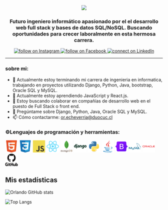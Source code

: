 <div id="header" align="center">
  <img src="https://media.giphy.com/media/bGgsc5mWoryfgKBx1u/giphy.gif" width="200">
  <h3 align="center">Futuro ingeniero informático apasionado por el el desarrollo web full stack y bases de datos SQL/NoSQL.
Buscando oportunidades para crecer laboralmente en esta hermosa carrera.</h3>
</div>
<div id="badges" align="center">
  <div align="center">
    <a href="https://www.instagram.com/ing_informatico_2025/">
      <img src="https://img.shields.io/badge/Sigueme-%40ing_informatico_2025-%23E4405F.svg?style=social&logo=instagram"
        alt="follow on Instagram">
    </a>
    <a href="https://www.facebook.com/profile.php?id=100005248157303">
      <img
        src="https://img.shields.io/badge/Sigueme-%40Orlando Echeverria Hernandez-%231877F2.svg?style=social&logo=facebook"
        alt="follow on Facebook">
    </a>
    <a href="https://www.linkedin.com/in/orlando-andres-echeverría-hernández-670613274/">
      <img
        src="https://img.shields.io/badge/En linea-%40Orlando Echeverria Hernandez-%230077B5.svg?style=social&logo=linkedin"
        alt="connect on LinkedIn">
    </a>
  </div>
</div>

---
### sobre mi:

- 🥇 Actualmente estoy terminando mi carrera de ingenieria en informatica, trabajando en proyectos utilizando Django, Python, Java, bootstrap, Oracle SQL y MySQL.
- 📅 Actualmente estoy aprendiendo JavaScript y React.js.
- 👯 Estoy buscando colaborar en compañías de desarrollo web en el puesto de Full Stack o front end.
- 💬 Pregúntame sobre Django, Python, Java, Oracle SQL y MySQL.
- 📫 Cómo contactarme: or.echeverria@duocuc.cl

  
<div align="left">
  <h3>⚙Lenguajes de programación y herramientas:</h3>
  <img src="https://raw.githubusercontent.com/devicons/devicon/1119b9f84c0290e0f0b38982099a2bd027a48bf1/icons/html5/html5-original.svg" title="HTML5" alt="HTML" width="40" height="40" style="display:inline-block" />

  <img src="https://raw.githubusercontent.com/devicons/devicon/1119b9f84c0290e0f0b38982099a2bd027a48bf1/icons/css3/css3-original.svg" title="CSS3" alt="CSS" width="40" height="40" style="display:inline-block" />
  
  <img src="https://raw.githubusercontent.com/devicons/devicon/1119b9f84c0290e0f0b38982099a2bd027a48bf1/icons/javascript/javascript-original.svg" title="JavaScript" width="40" height="40" style="display:inline-block" />
  
  <img src="https://raw.githubusercontent.com/devicons/devicon/1119b9f84c0290e0f0b38982099a2bd027a48bf1/icons/react/react-original.svg" alt="React" width="40" height="40" style="display:inline-block" />
  
  <img src="https://raw.githubusercontent.com/devicons/devicon/1119b9f84c0290e0f0b38982099a2bd027a48bf1/icons/mongodb/mongodb-original-wordmark.svg" alt="Mongo DB" width="40" height="40" style="display:inline-block" />
  
  <img src="https://raw.githubusercontent.com/devicons/devicon/1119b9f84c0290e0f0b38982099a2bd027a48bf1/icons/django/django-plain-wordmark.svg" title="Django" alt="Django" width="40" height="40" style="display:inline-block" />

  
  <img src="https://raw.githubusercontent.com/devicons/devicon/1119b9f84c0290e0f0b38982099a2bd027a48bf1/icons/python/python-original.svg" title="Python" alt="GitHub" width="40" height="40" style="display:inline-block" />

  
    
  <img src="https://raw.githubusercontent.com/devicons/devicon/1119b9f84c0290e0f0b38982099a2bd027a48bf1/icons/java/java-original.svg" title="Java" alt="Java" width="40" height="40" style="display:inline-block" />
  
  
  <img src="https://raw.githubusercontent.com/devicons/devicon/1119b9f84c0290e0f0b38982099a2bd027a48bf1/icons/bootstrap/bootstrap-original.svg" title="bootstrap" alt="bootstrap" width="40" height="40" style="display:inline-block" />
  
  <img src="https://raw.githubusercontent.com/devicons/devicon/1119b9f84c0290e0f0b38982099a2bd027a48bf1/icons/mysql/mysql-plain-wordmark.svg" title="MySQL" alt="MySQL" width="40" height="40" style="display:inline-block" />
  
  <img src="https://raw.githubusercontent.com/devicons/devicon/1119b9f84c0290e0f0b38982099a2bd027a48bf1/icons/oracle/oracle-original.svg" title="Oracle" alt="Oracle" width="40" height="40" style="display:inline-block" />
  
  <img src="https://raw.githubusercontent.com/devicons/devicon/1119b9f84c0290e0f0b38982099a2bd027a48bf1/icons/github/github-original-wordmark.svg" title="GitHub" alt="GitHub" width="40" height="40" style="display:inline-block" />
</div>

## Mis estadísticas
![Orlando GitHub stats](https://github-readme-stats.vercel.app/api?username=Echeverria29&show_icons=true&theme=radical)

![Top Langs](https://github-readme-stats.vercel.app/api/top-langs/?username=Echeverria29&size_weight=0.5&count_weight=0.5)

